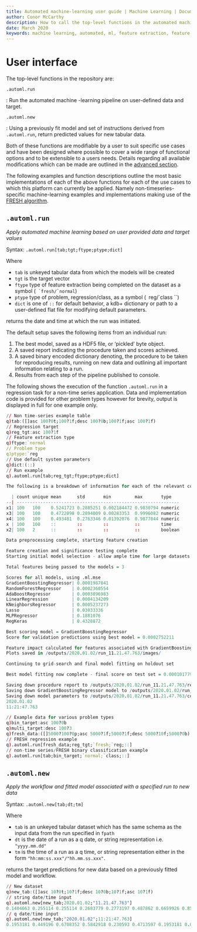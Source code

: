 ```yaml
---
title: Automated machine-learning user guide | Machine Learning | Documentation for kdb+ and q
author: Conor McCarthy
description: How to call the top-level functions in the automated machine-learning repository. 
date: March 2020
keywords: machine learning, automated, ml, feature extraction, feature selection, data cleansing
---
```

# User interface



The top-level functions in the repository are:

`.automl.run`

: Run the automated machine -learning pipeline on user-defined data and target.

`.automl.new`

: Using a previously fit model and set of instructions derived from `.automl.run`, return predicted values for new tabular data.

Both of these functions are modifiable by a user to suit specific use cases and have been designed where possible to cover a wide range of functional options and to be extensible to a users needs. Details regarding all available modifications which can be made are outlined in the [advanced section](options.md).

The following examples and function descriptions outline the most basic implementations of each of the above functions for each of the use cases to which this platform can currently be applied. Namely non-timeseries-specific machine-learning examples and implementations making use of the [FRESH algorithm](../../toolkit/fresh).


## `.automl.run`

_Apply automated machine learning based on user provided data and target values_

Syntax: `.automl.run[tab;tgt;ftype;ptype;dict]`

Where

-   `tab` is unkeyed tabular data from which the models will be created
-   `tgt` is the target vector
-   `ftype` type of feature extraction being completed on the dataset as a symbol (`` `fresh/`normal``)
-   `ptype` type of problem, regression/class, as a symbol (` `reg/`class ``)
-   `dict` is one of `::` for default behavior, a kdb+ dictionary or path to a user-defined flat file for modifying default parameters.

returns the date and time at which the run was initiated.

The default setup saves the following items from an individual run:

1. The best model, saved as a HDF5 file, or ‘pickled’ byte object.
2. A saved report indicating the procedure taken and scores achieved.
3. A saved binary encoded dictionary denoting, the procedure to be taken for reproducing results, running on new data and outlining all important information relating to a run.
4. Results from each step of the pipeline published to console.

The following shows the execution of the function `.automl.run` in a regression task for a non-time series application. Data and implementation code is provided for other problem types however for brevity, output is displayed in full for one example only.

```q
// Non time-series example table
q)tab:([]asc 100?0t;100?1f;desc 100?0b;100?1f;asc 100?1f)
// Regression target
q)reg_tgt:asc 100?1f
// Feature extraction type
q)ftype:`normal
// Problem type
q)ptype:`reg
// Use default system parameters
q)dict:(::)
// Run example
q).automl.run[tab;reg_tgt;ftype;ptype;dict]

The following is a breakdown of information for each of the relevant columns in the dataset

  | count unique mean      std       min         max       type   
--| --------------------------------------------------------------
x1| 100   100    0.5241723 0.2885251 0.002184472 0.9830794 numeric
x3| 100   100    0.4722098 0.2894009 0.00283353  0.9996082 numeric
x4| 100   100    0.493481  0.2763346 0.01392076  0.9877844 numeric
x | 100   100    ::        ::        ::          ::        time   
x2| 100   2      ::        ::        ::          ::        boolean

Data preprocessing complete, starting feature creation

Feature creation and significance testing complete
Starting initial model selection - allow ample time for large datasets

Total features being passed to the models = 3

Scores for all models, using .ml.mse
GradientBoostingRegressor| 0.0001987841
RandomForestRegressor    | 0.0002360554
AdaBoostRegressor        | 0.0003896983
LinearRegression         | 0.0004134209
KNeighborsRegressor      | 0.0005237273
Lasso                    | 0.03033336
MLPRegressor             | 0.1881076
RegKeras                 | 0.4328872

Best scoring model = GradientBoostingRegressor
Score for validation predictions using best model = 0.0002752211

Feature impact calculated for features associated with GradientBoostingRegressor model
Plots saved in /outputs/2020.01.02/run_11.21.47.763/images/

Continuing to grid-search and final model fitting on holdout set

Best model fitting now complete - final score on test set = 0.0001017797

Saving down procedure report to /outputs/2020.01.02/run_11.21.47.763/report/
Saving down GradientBoostingRegressor model to /outputs/2020.01.02/run_11.21.47.763/models/
Saving down model parameters to /outputs/2020.01.02/run_11.21.47.763/config/
2020.01.02
11:21:47.763

// Example data for various problem types
q)bin_target:asc 100?0b
q)multi_target:desc 100?3
q)fresh_data:([]5000?100?0p;asc 5000?1f;5000?1f;desc 5000?10f;5000?0b)
// FRESH regression example
q).automl.run[fresh_data;reg_tgt;`fresh;`reg;::]
// non-time series/FRESH binary classification example
q).automl.run[tab;bin_target;`normal;`class;::]
```


## `.automl.new`

_Apply the workflow and fitted model associated with a specified run to new data_

Syntax: `.automl.new[tab;dt;tm]`

Where

-   `tab` is an unkeyed tabular dataset which has the same schema as the input data from the run specified in `fpath`
-   `dt` is the date of a run as a q date, or string representation i.e. `"yyyy.mm.dd"`
-   `tm` is the time of a run as a q time, or string representation either in the form `"hh:mm:ss.xxx"/"hh.mm.ss.xxx"`.

returns the target predictions for new data based on a previously fitted model and workflow.

```q
// New dataset
q)new_tab:([]asc 10?0t;10?1f;desc 10?0b;10?1f;asc 10?1f)
// string date/time input
q).automl.new[new_tab;2020.01.02;"11.21.47.763"]
0.1404663 0.255114 0.255114 0.2683779 0.2773197 0.487862 0.6659926 0.8547356 ..
// q date/time input
q).automl.new[new_tab;"2020.01.02";11:21:47.763]
0.1953181 0.449196 0.6708352 0.5842918 0.230593 0.4713597 0.1953181 0.0576498..
```

